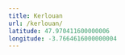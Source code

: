 ```yaml
---
title: Kerlouan
url: /kerlouan/
latitude: 47.970411600000006
longitude: -3.7664616000000004
---
```

